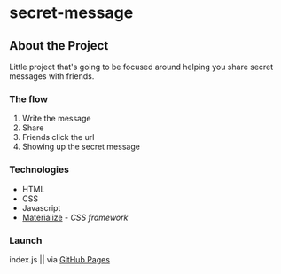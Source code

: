 # secret-message

## About the Project
Little project that's going to be focused around helping you share secret messages with friends.

### The flow
1. Write the message
2. Share
3. Friends click the url
4. Showing up the secret message

### Technologies
- HTML
- CSS
- Javascript
- [Materialize](https://materializecss.com/) - _CSS framework_

### Launch
index.js || via [GitHub Pages](https://xvferdy.github.io/secret-message/ "https://xvferdy.github.io/secret-message/")
